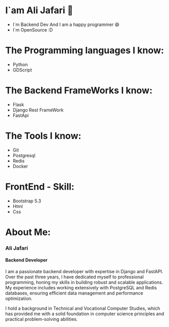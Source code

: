 # I`am Ali Jafari 🤳

- I`m Backend Dev And I am a happy programmer 😄
- I`m OpenSource :D

# The Programming languages ​​I know:
- Python
- GDScript

# The Backend FrameWorks I know:
- Flask
- Django Rest FrameWork
- FastApi

# The Tools I know:
- Git
- Postgresql
- Redis
- Docker

# FrontEnd - Skill:
- Bootstrap 5.3
- Html
- Css



# About Me:


<h3> Ali Jafari </h3>
<h4> Backend Developer </h4>

I am a passionate backend developer with expertise in Django and FastAPI. Over the past three years, I have dedicated myself to professional programming, honing my skills in building robust and scalable applications. My experience includes working extensively with PostgreSQL and Redis databases, ensuring efficient data management and performance optimization.

I hold a background in Technical and Vocational Computer Studies, which has provided me with a solid foundation in computer science principles and practical problem-solving abilities.



